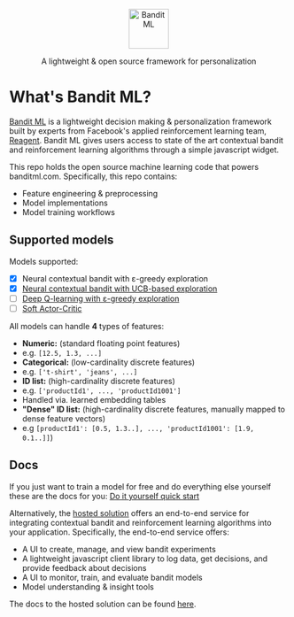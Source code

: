 <p align="center">
  <a href="https://banditml.com" target="_blank">
    <img src="https://gradient-app-bucket-public.s3.amazonaws.com/static/images/bandit_full_logo.png" alt="Bandit ML" height="72">
  </a>
</p>
<p align="center">
  A lightweight & open source framework for personalization
</p>
</p>

# What's Bandit ML?

[Bandit ML](https://www.banditml.com) is a lightweight decision making & personalization framework built by experts from Facebook's applied reinforcement learning team, [Reagent](https://github.com/facebookresearch/ReAgent). Bandit ML gives users access to state of the art contextual bandit and reinforcement learning algorithms through a simple javascript widget.

This repo holds the open source machine learning code that powers banditml.com. Specifically, this repo contains:
- Feature engineering & preprocessing
- Model implementations
- Model training workflows

## Supported models

Models supported:
- [x] Neural contextual bandit with ε-greedy exploration
- [x] [Neural contextual bandit with UCB-based exploration](https://arxiv.org/abs/1911.04462)
- [ ] [Deep Q-learning with ε-greedy exploration](https://www.cs.toronto.edu/~vmnih/docs/dqn.pdf)
- [ ] [Soft Actor-Critic](https://arxiv.org/abs/1801.01290)

All models can handle <b>4</b> types of features:
* <b>Numeric:</b> (standard floating point features)
* e.g. `[12.5, 1.3, ...]`
* <b>Categorical:</b> (low-cardinality discrete features)
* e.g. `['t-shirt', 'jeans', ...]`
* <b>ID list:</b> (high-cardinality discrete features)
* e.g. `['productId1', ..., 'productId1001']`
* Handled via. learned embedding tables
* <b>"Dense" ID list:</b> (high-cardinality discrete features, manually mapped to dense feature vectors)
* e.g `[productId1': [0.5, 1.3..], ..., 'productId1001': [1.9, 0.1..]]`)

## Docs

If you just want to train a model for free and do everything else yourself these are the docs for you:
[Do it yourself quick start](DOCS.md)

Alternatively, the  [hosted solution](https://www.banditml.com)  offers an end-to-end service for integrating contextual bandit and reinforcement learning algorithms into your application. Specifically, the end-to-end service offers:
- A UI to create, manage, and view bandit experiments
- A lightweight javascript client library to log data, get decisions, and provide feedback about decisions
- A UI to monitor, train, and evaluate bandit models
- Model understanding & insight tools

The docs to the hosted solution can be found [here](https://www.banditml.com/docs/).
